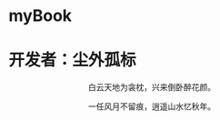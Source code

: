 # myBook

# 开发者：尘外孤标

<p style="text-align:center">白云天地为衾枕，兴来倒卧醉花颜。</p>
<p style="text-align:center">一任风月不留痕，逍遥山水忆秋年。</p>
